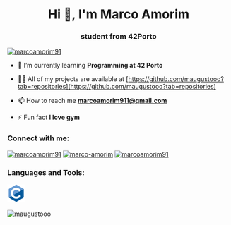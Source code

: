 <h1 align="center">Hi 👋, I'm Marco Amorim</h1>
<h3 align="center">student from 42Porto</h3>

<p align="left"> <a href="https://twitter.com/marcoamorim91" target="blank"><img src="https://img.shields.io/twitter/follow/marcoamorim91?logo=twitter&style=for-the-badge" alt="marcoamorim91" /></a> </p>

- 🌱 I’m currently learning **Programming at 42 Porto**

- 👨‍💻 All of my projects are available at [https://github.com/maugustooo?tab=repositories](https://github.com/maugustooo?tab=repositories)

- 📫 How to reach me **marcoamorim911@gmail.com**

- ⚡ Fun fact **I love gym**

<h3 align="left">Connect with me:</h3>
<p align="left">
<a href="https://twitter.com/marcoamorim91" target="blank"><img align="center" src="https://raw.githubusercontent.com/rahuldkjain/github-profile-readme-generator/master/src/images/icons/Social/twitter.svg" alt="marcoamorim91" height="30" width="40" /></a>
<a href="https://linkedin.com/in/marco-amorim" target="blank"><img align="center" src="https://raw.githubusercontent.com/rahuldkjain/github-profile-readme-generator/master/src/images/icons/Social/linked-in-alt.svg" alt="marco-amorim" height="30" width="40" /></a>
<a href="https://instagram.com/marcoamorim91" target="blank"><img align="center" src="https://raw.githubusercontent.com/rahuldkjain/github-profile-readme-generator/master/src/images/icons/Social/instagram.svg" alt="marcoamorim91" height="30" width="40" /></a>
</p>

<h3 align="left">Languages and Tools:</h3>
<p align="left"> <a href="https://www.cprogramming.com/" target="_blank" rel="noreferrer"> <img src="https://raw.githubusercontent.com/devicons/devicon/master/icons/c/c-original.svg" alt="c" width="40" height="40"/> </a> </p>

<p><img align="center" src="https://github-readme-stats.vercel.app/api/top-langs?username=maugustooo&show_icons=true&locale=en&layout=compact" alt="maugustooo" /></p>
